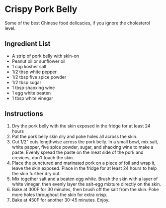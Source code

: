 # Crispy Pork Belly
Some of the best Chinese food delicacies, if you ignore the cholesterol level.

## Ingredient List
- A strip of pork belly with skin-on
- Peanut oil or sunflower oil
- 1 cup kosher salt
- 1/2 tbsp white pepper
- 1/2 tbsp five spice powder
- 1/2 tbsp sugar
- 1 tbsp shaoxing wine
- 1 egg white beaten
- 1 tbsp white vinegar

## Instructions
1. Dry the pork belly with the skin exposed in the fridge for at least 24 hours
2. Pat the pork belly skin dry and poke holes all across the skin. 
3. Cut 1/2" cuts lengthwise across the pork belly. In a small bowl, mix salt, white papper, five spice powder, sugar, and shaoxing wine to make a paste. Evenly spread the paste on the meat side of the pork and crevices, don't touch the skin.
4. Place the punctured and marinated pork on a piece of foil and wrap it, leave the skin exposed. Place in the fridge for at least 24 hours to help the skin further dry out.
5. Mix together salt and a beaten egg white. Brush the skin with a layer of white vinegar, then evenly layer the salt-egg mixture directly on the skin.
6. Bake at 300F for 30 minutes, then brush off the salt from the skin. Poke more holes throughout the  skin for extra crisp.
7. Bake at 450F for another 30-45 minutes. Enjoy.